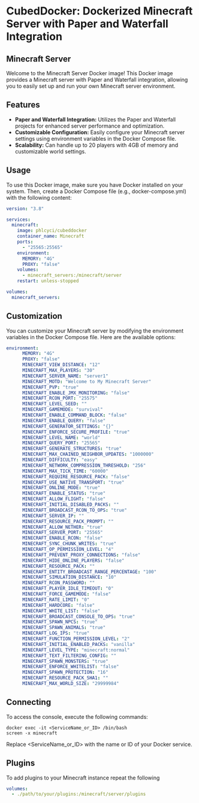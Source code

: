 # CubedDocker: Dockerized Minecraft Server with Paper and Waterfall Integration

## Minecraft Server

Welcome to the Minecraft Server Docker image! This Docker image provides a Minecraft server with Paper and Waterfall integration, allowing you to easily set up and run your own Minecraft server environment.

## Features

- **Paper and Waterfall Integration:** Utilizes the Paper and Waterfall projects for enhanced server performance and optimization.
- **Customizable Configuration:** Easily configure your Minecraft server settings using environment variables in the Docker Compose file.
- **Scalability:** Can handle up to 20 players with 4GB of memory and customizable world settings.

## Usage

To use this Docker image, make sure you have Docker installed on your system. Then, create a Docker Compose file (e.g., docker-compose.yml) with the following content:

```yaml
version: "3.8"

services:
  minecraft:
    image: phlcyci/cubeddocker
    container_name: Minecraft
    ports:
      - "25565:25565"
    environment:
      MEMORY: "4G"
      PROXY: "false"
    volumes:
      - minecraft_servers:/minecraft/server
    restart: unless-stopped

volumes:
  minecraft_servers:

```

## Customization

You can customize your Minecraft server by modifying the environment variables in the Docker Compose file. Here are the available options:

```yaml
environment:
      MEMORY: "4G"
      PROXY: "false"
      MINECRAFT_VIEW_DISTANCE: "12"
      MINECRAFT_MAX_PLAYERS: "30"
      MINECRAFT_SERVER_NAME: "server1"
      MINECRAFT_MOTD: "Welcome to My Minecraft Server"
      MINECRAFT_PVP: "true"
      MINECRAFT_ENABLE_JMX_MONITORING: "false"
      MINECRAFT_RCON_PORT: "25575"
      MINECRAFT_LEVEL_SEED: ""
      MINECRAFT_GAMEMODE: "survival"
      MINECRAFT_ENABLE_COMMAND_BLOCK: "false"
      MINECRAFT_ENABLE_QUERY: "false"
      MINECRAFT_GENERATOR_SETTINGS: "{}"
      MINECRAFT_ENFORCE_SECURE_PROFILE: "true"
      MINECRAFT_LEVEL_NAME: "world"
      MINECRAFT_QUERY_PORT: "25565"
      MINECRAFT_GENERATE_STRUCTURES: "true"
      MINECRAFT_MAX_CHAINED_NEIGHBOR_UPDATES: "1000000"
      MINECRAFT_DIFFICULTY: "easy"
      MINECRAFT_NETWORK_COMPRESSION_THRESHOLD: "256"
      MINECRAFT_MAX_TICK_TIME: "60000"
      MINECRAFT_REQUIRE_RESOURCE_PACK: "false"
      MINECRAFT_USE_NATIVE_TRANSPORT: "true"
      MINECRAFT_ONLINE_MODE: "true"
      MINECRAFT_ENABLE_STATUS: "true"
      MINECRAFT_ALLOW_FLIGHT: "false"
      MINECRAFT_INITIAL_DISABLED_PACKS: ""
      MINECRAFT_BROADCAST_RCON_TO_OPS: "true"
      MINECRAFT_SERVER_IP: ""
      MINECRAFT_RESOURCE_PACK_PROMPT: ""
      MINECRAFT_ALLOW_NETHER: "true"
      MINECRAFT_SERVER_PORT: "25565"
      MINECRAFT_ENABLE_RCON: "false"
      MINECRAFT_SYNC_CHUNK_WRITES: "true"
      MINECRAFT_OP_PERMISSION_LEVEL: "4"
      MINECRAFT_PREVENT_PROXY_CONNECTIONS: "false"
      MINECRAFT_HIDE_ONLINE_PLAYERS: "false"
      MINECRAFT_RESOURCE_PACK: ""
      MINECRAFT_ENTITY_BROADCAST_RANGE_PERCENTAGE: "100"
      MINECRAFT_SIMULATION_DISTANCE: "10"
      MINECRAFT_RCON_PASSWORD: ""
      MINECRAFT_PLAYER_IDLE_TIMEOUT: "0"
      MINECRAFT_FORCE_GAMEMODE: "false"
      MINECRAFT_RATE_LIMIT: "0"
      MINECRAFT_HARDCORE: "false"
      MINECRAFT_WHITE_LIST: "false"
      MINECRAFT_BROADCAST_CONSOLE_TO_OPS: "true"
      MINECRAFT_SPAWN_NPCS: "true"
      MINECRAFT_SPAWN_ANIMALS: "true"
      MINECRAFT_LOG_IPS: "true"
      MINECRAFT_FUNCTION_PERMISSION_LEVEL: "2"
      MINECRAFT_INITIAL_ENABLED_PACKS: "vanilla"
      MINECRAFT_LEVEL_TYPE: "minecraft:normal"
      MINECRAFT_TEXT_FILTERING_CONFIG: ""
      MINECRAFT_SPAWN_MONSTERS: "true"
      MINECRAFT_ENFORCE_WHITELIST: "false"
      MINECRAFT_SPAWN_PROTECTION: "16"
      MINECRAFT_RESOURCE_PACK_SHA1: ""
      MINECRAFT_MAX_WORLD_SIZE: "29999984"
```

## Connecting

To access the console, execute the following commands:

```bin
docker exec -it <ServiceName_or_ID> /bin/bash
screen -x minecraft
```

Replace <ServiceName_or_ID> with the name or ID of your Docker service.

## Plugins

To add plugins to your Minecraft instance repeat the following
```yaml
volumes:
  - ./path/to/your/plugins:/minecraft/server/plugins
```